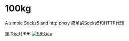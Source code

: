 # 100kg
A simple Socks5 and http proxy
简单的Socks5和HTTP代理

坚决反对996
<a href="https://996.icu"><img src="https://img.shields.io/badge/link-996.icu-red.svg" alt="996.icu" /></a>
